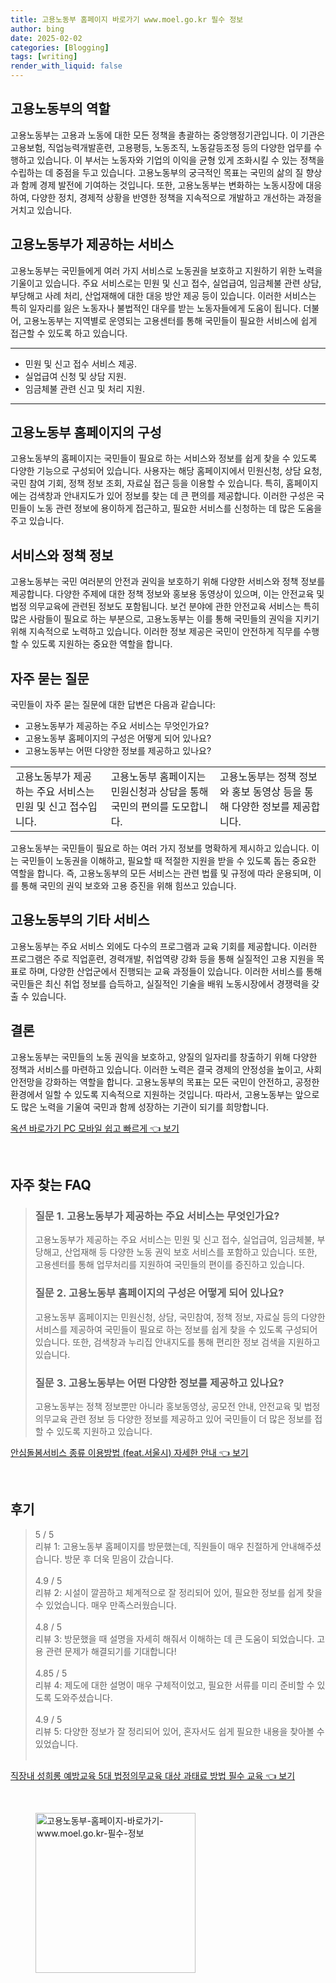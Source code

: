 ```yaml
---
title: 고용노동부 홈페이지 바로가기 www.moel.go.kr 필수 정보
author: bing
date: 2025-02-02
categories: [Blogging]
tags: [writing]
render_with_liquid: false
---
```



<h2 id='고용노동부의_역할'>고용노동부의 역할</h2>

<p>고용노동부는 고용과 노동에 대한 모든 정책을 총괄하는 중앙행정기관입니다. 이 기관은 고용보험, 직업능력개발훈련, 고용평등, 노동조직, 노동갈등조정 등의 다양한 업무를 수행하고 있습니다. 이 부서는 노동자와 기업의 이익을 균형 있게 조화시킬 수 있는 정책을 수립하는 데 중점을 두고 있습니다. 고용노동부의 궁극적인 목표는 국민의 삶의 질 향상과 함께 경제 발전에 기여하는 것입니다. 또한, 고용노동부는 변화하는 노동시장에 대응하여, 다양한 정치, 경제적 상황을 반영한 정책을 지속적으로 개발하고 개선하는 과정을 거치고 있습니다.</p>

<h2 id='고용노동부가_제공하는_서비스'>고용노동부가 제공하는 서비스</h2>

<p>고용노동부는 국민들에게 여러 가지 서비스로 노동권을 보호하고 지원하기 위한 노력을 기울이고 있습니다. 주요 서비스로는 민원 및 신고 접수, 실업급여, 임금체불 관련 상담, 부당해고 사례 처리, 산업재해에 대한 대응 방안 제공 등이 있습니다. 이러한 서비스는 특히 일자리를 잃은 노동자나 불법적인 대우를 받는 노동자들에게 도움이 됩니다. 더불어, 고용노동부는 지역별로 운영되는 고용센터를 통해 국민들이 필요한 서비스에 쉽게 접근할 수 있도록 하고 있습니다.</p>

<hr />

<ul>
    <li>민원 및 신고 접수 서비스 제공.</li>
    <li>실업급여 신청 및 상담 지원.</li>
    <li>임금체불 관련 신고 및 처리 지원.</li>
</ul>

<hr />

<h2 id='고용노동부_홈페이지의_구성'>고용노동부 홈페이지의 구성</h2>

<p>고용노동부의 홈페이지는 국민들이 필요로 하는 서비스와 정보를 쉽게 찾을 수 있도록 다양한 기능으로 구성되어 있습니다. 사용자는 해당 홈페이지에서 민원신청, 상담 요청, 국민 참여 기회, 정책 정보 조회, 자료실 접근 등을 이용할 수 있습니다. 특히, 홈페이지에는 검색창과 안내지도가 있어 정보를 찾는 데 큰 편의를 제공합니다. 이러한 구성은 국민들이 노동 관련 정보에 용이하게 접근하고, 필요한 서비스를 신청하는 데 많은 도움을 주고 있습니다.</p>

<h2 id='서비스와_정책_정보'>서비스와 정책 정보</h2>

<p>고용노동부는 국민 여러분의 안전과 권익을 보호하기 위해 다양한 서비스와 정책 정보를 제공합니다. 다양한 주제에 대한 정책 정보와 홍보용 동영상이 있으며, 이는 안전교육 및 법정 의무교육에 관련된 정보도 포함됩니다. 보건 분야에 관한 안전교육 서비스는 특히 많은 사람들이 필요로 하는 부분으로, 고용노동부는 이를 통해 국민들의 권익을 지키기 위해 지속적으로 노력하고 있습니다. 이러한 정보 제공은 국민이 안전하게 직무를 수행할 수 있도록 지원하는 중요한 역할을 합니다.</p>

<h2 id='자주_묻는_질문'>자주 묻는 질문</h2>

<p>국민들이 자주 묻는 질문에 대한 답변은 다음과 같습니다:</p>

<ul>
    <li>고용노동부가 제공하는 주요 서비스는 무엇인가요?</li>
    <li>고용노동부 홈페이지의 구성은 어떻게 되어 있나요?</li>
    <li>고용노동부는 어떤 다양한 정보를 제공하고 있나요?</li>
</ul>

<table>
    <tr>
        <td>고용노동부가 제공하는 주요 서비스는 민원 및 신고 접수입니다.</td>
        <td>고용노동부 홈페이지는 민원신청과 상담을 통해 국민의 편의를 도모합니다.</td>
        <td>고용노동부는 정책 정보와 홍보 동영상 등을 통해 다양한 정보를 제공합니다.</td>
    </tr>
</table>

<p>고용노동부는 국민들이 필요로 하는 여러 가지 정보를 명확하게 제시하고 있습니다. 이는 국민들이 노동권을 이해하고, 필요할 때 적절한 지원을 받을 수 있도록 돕는 중요한 역할을 합니다. 즉, 고용노동부의 모든 서비스는 관련 법률 및 규정에 따라 운용되며, 이를 통해 국민의 권익 보호와 고용 증진을 위해 힘쓰고 있습니다.</p>

<h2 id='고용노동부의_기타_서비스'>고용노동부의 기타 서비스</h2>

<p>고용노동부는 주요 서비스 외에도 다수의 프로그램과 교육 기회를 제공합니다. 이러한 프로그램은 주로 직업훈련, 경력개발, 취업역량 강화 등을 통해 실질적인 고용 지원을 목표로 하며, 다양한 산업군에서 진행되는 교육 과정들이 있습니다. 이러한 서비스를 통해 국민들은 최신 취업 정보를 습득하고, 실질적인 기술을 배워 노동시장에서 경쟁력을 갖출 수 있습니다.</p>

<h2 id='결론'>결론</h2>

<p>고용노동부는 국민들의 노동 권익을 보호하고, 양질의 일자리를 창출하기 위해 다양한 정책과 서비스를 마련하고 있습니다. 이러한 노력은 결국 경제의 안정성을 높이고, 사회 안전망을 강화하는 역할을 합니다. 고용노동부의 목표는 모든 국민이 안전하고, 공정한 환경에서 일할 수 있도록 지속적으로 지원하는 것입니다. 따라서, 고용노동부는 앞으로도 많은 노력을 기울여 국민과 함께 성장하는 기관이 되기를 희망합니다.</p>


<p><a class="click-button" title="옥션 바로가기 PC 모바일 쉽고 빠르게" href="https://yellowplanner.github.io/posts/%EC%98%A5%EC%85%98-%EB%B0%94%EB%A1%9C%EA%B0%80%EA%B8%B0-PC-%EB%AA%A8%EB%B0%94%EC%9D%BC-%EC%89%BD%EA%B3%A0-%EB%B9%A0%EB%A5%B4%EA%B2%8C/" rel="dofollow">옥션 바로가기 PC 모바일 쉽고 빠르게 👈 보기</a></p><br>
<h2 id='자주_찾는_FAQ'>자주 찾는 FAQ</h2>
<div itemscope="" itemtype="https://schema.org/FAQPage"> 
<blockquote> 
<div itemscope="" itemprop="mainEntity" itemtype="https://schema.org/Question"> 
<h3 itemprop="name">질문 1. 고용노동부가 제공하는 주요 서비스는 무엇인가요?</h3> 
<div itemscope="" itemprop="acceptedAnswer" itemtype="https://schema.org/Answer"> 
<span itemprop="text"> 
<p>고용노동부가 제공하는 주요 서비스는 민원 및 신고 접수, 실업급여, 임금체불, 부당해고, 산업재해 등 다양한 노동 권익 보호 서비스를 포함하고 있습니다. 또한, 고용센터를 통해 업무처리를 지원하여 국민들의 편이를 증진하고 있습니다.</p> 
</span> 
</div> 
</div> 
<div itemscope="" itemprop="mainEntity" itemtype="https://schema.org/Question"> 
<h3 itemprop="name">질문 2. 고용노동부 홈페이지의 구성은 어떻게 되어 있나요?</h3> 
<div itemscope="" itemprop="acceptedAnswer" itemtype="https://schema.org/Answer"> 
<span itemprop="text"> 
<p>고용노동부 홈페이지는 민원신청, 상담, 국민참여, 정책 정보, 자료실 등의 다양한 서비스를 제공하여 국민들이 필요로 하는 정보를 쉽게 찾을 수 있도록 구성되어 있습니다. 또한, 검색창과 누리집 안내지도를 통해 편리한 정보 검색을 지원하고 있습니다.</p> 
</span> 
</div> 
</div> 
<div itemscope="" itemprop="mainEntity" itemtype="https://schema.org/Question"> 
<h3 itemprop="name">질문 3. 고용노동부는 어떤 다양한 정보를 제공하고 있나요?</h3> 
<div itemscope="" itemprop="acceptedAnswer" itemtype="https://schema.org/Answer"> 
<span itemprop="text"> 
<p>고용노동부는 정책 정보뿐만 아니라 홍보동영상, 공모전 안내, 안전교육 및 법정의무교육 관련 정보 등 다양한 정보를 제공하고 있어 국민들이 더 많은 정보를 접할 수 있도록 지원하고 있습니다.</p> 
</span> 
</div> 
</div> 
</blockquote> 
</div>
<p><a class="click-button" title="안심돌봄서비스 종류 이용방법 (feat.서울시) 자세한 안내" href="https://yellowplanner.github.io/posts/%EC%95%88%EC%8B%AC%EB%8F%8C%EB%B4%84%EC%84%9C%EB%B9%84%EC%8A%A4-%EC%A2%85%EB%A5%98-%EC%9D%B4%EC%9A%A9%EB%B0%A9%EB%B2%95-(feat.%EC%84%9C%EC%9A%B8%EC%8B%9C)-%EC%9E%90%EC%84%B8%ED%95%9C-%EC%95%88%EB%82%B4/" rel="dofollow">안심돌봄서비스 종류 이용방법 (feat.서울시) 자세한 안내 👈 보기</a></p><br>
<h2 id='후기'>후기</h2>
<div itemscope itemtype="https://schema.org/Product">
  <blockquote>
  <div itemprop="review" itemscope itemtype="https://schema.org/Review">
      <div itemprop="reviewRating" itemscope itemtype="https://schema.org/Rating"> <span itemprop="ratingValue">5</span> / <span itemprop="bestRating">5</span> </div>
      <span itemprop="reviewBody">리뷰 1: 고용노동부 홈페이지를 방문했는데, 직원들이 매우 친절하게 안내해주셨습니다. 방문 후 더욱 믿음이 갔습니다.</span>
  </div>
  <br>
  <div itemprop="review" itemscope itemtype="https://schema.org/Review">
      <div itemprop="reviewRating" itemscope itemtype="https://schema.org/Rating"> <span itemprop="ratingValue">4.9</span> / <span itemprop="bestRating">5</span> </div>
      <span itemprop="reviewBody">리뷰 2: 시설이 깔끔하고 체계적으로 잘 정리되어 있어, 필요한 정보를 쉽게 찾을 수 있었습니다. 매우 만족스러웠습니다.</span>
  </div>
  <br>
  <div itemprop="review" itemscope itemtype="https://schema.org/Review">
      <div itemprop="reviewRating" itemscope itemtype="https://schema.org/Rating"> <span itemprop="ratingValue">4.8</span> / <span itemprop="bestRating">5</span> </div>
      <span itemprop="reviewBody">리뷰 3: 방문했을 때 설명을 자세히 해줘서 이해하는 데 큰 도움이 되었습니다. 고용 관련 문제가 해결되기를 기대합니다!</span>
  </div>
  <br>
  <div itemprop="review" itemscope itemtype="https://schema.org/Review">
      <div itemprop="reviewRating" itemscope itemtype="https://schema.org/Rating"> <span itemprop="ratingValue">4.85</span> / <span itemprop="bestRating">5</span> </div>
      <span itemprop="reviewBody">리뷰 4: 제도에 대한 설명이 매우 구체적이었고, 필요한 서류를 미리 준비할 수 있도록 도와주셨습니다.</span>
  </div>
  <br>
  <div itemprop="review" itemscope itemtype="https://schema.org/Review">
      <div itemprop="reviewRating" itemscope itemtype="https://schema.org/Rating"> <span itemprop="ratingValue">4.9</span> / <span itemprop="bestRating">5</span> </div>
      <span itemprop="reviewBody">리뷰 5: 다양한 정보가 잘 정리되어 있어, 혼자서도 쉽게 필요한 내용을 찾아볼 수 있었습니다.</span>
  </div>
  <br>
  </blockquote>
</div>
<p><a class="click-button" title="직장내 성희롱 예방교육 5대 법정의무교육 대상 과태료 방법 필수 교육" href="https://yellowplanner.github.io/posts/%EC%A7%81%EC%9E%A5%EB%82%B4-%EC%84%B1%ED%9D%AC%EB%A1%B1-%EC%98%88%EB%B0%A9%EA%B5%90%EC%9C%A1-5%EB%8C%80-%EB%B2%95%EC%A0%95%EC%9D%98%EB%AC%B4%EA%B5%90%EC%9C%A1-%EB%8C%80%EC%83%81-%EA%B3%BC%ED%83%9C%EB%A3%8C-%EB%B0%A9%EB%B2%95-%ED%95%84%EC%88%98-%EA%B5%90%EC%9C%A1/" rel="dofollow">직장내 성희롱 예방교육 5대 법정의무교육 대상 과태료 방법 필수 교육 👈 보기</a></p><br>
<figure class="image"><img src="https://yellowplanner.github.io/assets/img/thumbnail/고용노동부-홈페이지-바로가기-www.moel.go.kr-필수-정보.webp" alt="고용노동부-홈페이지-바로가기-www.moel.go.kr-필수-정보" width="256" height="256"></figure>